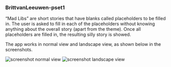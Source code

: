 ### BrittvanLeeuwen-pset1

“Mad Libs” are short stories that have blanks called placeholders to be filled in.
The user is asked to fill in each of the placeholders without knowing anything about the overall story (apart from the theme).
Once all placeholders are filled in, the resulting silly story is showed.


The app works in normal view and landscape view, as shown below in the screenshots.

![screenshot normal view](doc/potatohead_screenshot.jpg)
![screenshot landscape view](doc/potatohead_screenshot_land.jpg)


